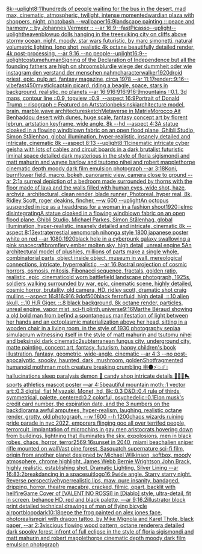 [8k](https://www.ebank.nz/aiartgenerator?category=8k)[--uplight](https://www.ebank.nz/aiartgenerator?category=--uplight)[8:11](https://www.ebank.nz/aiartgenerator?category=8%3A11)[hundreds of people waiting for the bus in the desert, mad max, cinematic, atmospheric, twilight, intense moment](https://www.ebank.nz/aiartgenerator?category=hundreds%2520of%2520people%2520waiting%2520for%2520the%2520bus%2520in%2520the%2520desert%2C%2520mad%2520max%2C%2520cinematic%2C%2520atmospheric%2C%2520twilight%2C%2520intense%2520moment)[edwardian plaza with shoppers, night, photobash --wallpaper](https://www.ebank.nz/aiartgenerator?category=edwardian%2520plaza%2520with%2520shoppers%2C%2520night%2C%2520photobash%2520--wallpaper)[16:9](https://www.ebank.nz/aiartgenerator?category=16%3A9)[landscape painting :: peace and harmony :: by Johannes Vermeer :: --ar 16:9](https://www.ebank.nz/aiartgenerator?category=landscape%2520painting%2520%3A%3A%2520peace%2520and%2520harmony%2520%3A%3A%2520by%2520Johannes%2520Vermeer%2520%3A%3A%2520--ar%252016%3A9)[--fast](https://www.ebank.nz/aiartgenerator?category=--fast)[Picasso](https://www.ebank.nz/aiartgenerator?category=Picasso)[--uplight](https://www.ebank.nz/aiartgenerator?category=--uplight)[--uplight](https://www.ebank.nz/aiartgenerator?category=--uplight)[heaven](https://www.ebank.nz/aiartgenerator?category=heaven)[blowup dolls hanging in the trees](https://www.ebank.nz/aiartgenerator?category=blowup%2520dolls%2520hanging%2520in%2520the%2520trees)[viking city on cliffs above stormy ocean, night, moody, star wars futuristic, by marc simonetti, natural volumetric lighting, long shot, realistic 4k octane beautifully detailed render, 4k post-processing, --ar 9:16 --no people](https://www.ebank.nz/aiartgenerator?category=viking%2520city%2520on%2520cliffs%2520above%2520stormy%2520ocean%2C%2520night%2C%2520moody%2C%2520star%2520wars%2520futuristic%2C%2520by%2520marc%2520simonetti%2C%2520natural%2520volumetric%2520lighting%2C%2520long%2520shot%2C%2520realistic%25204k%2520octane%2520beautifully%2520detailed%2520render%2C%25204k%2520post-processing%2C%2520--ar%25209%3A16%2520--no%2520people)[--uplight](https://www.ebank.nz/aiartgenerator?category=--uplight)[16:9](https://www.ebank.nz/aiartgenerator?category=16%3A9)[--uplight](https://www.ebank.nz/aiartgenerator?category=--uplight)[costume](https://www.ebank.nz/aiartgenerator?category=costume)[human](https://www.ebank.nz/aiartgenerator?category=human)[Signing of the Declaration of Independence but all the founding fathers are high on shrooms](https://www.ebank.nz/aiartgenerator?category=Signing%2520of%2520the%2520Declaration%2520of%2520Independence%2520but%2520all%2520the%2520founding%2520fathers%2520are%2520high%2520on%2520shrooms)[blur](https://www.ebank.nz/aiartgenerator?category=blur)[die wiege der dummheit oder wie instagram den verstand der menschen nahm](https://www.ebank.nz/aiartgenerator?category=die%2520wiege%2520der%2520dummheit%2520oder%2520wie%2520instagram%2520den%2520verstand%2520der%2520menschen%2520nahm)[character](https://www.ebank.nz/aiartgenerator?category=character)[walker](https://www.ebank.nz/aiartgenerator?category=walker)[1920](https://www.ebank.nz/aiartgenerator?category=1920)[droid priest, epic, pulp art, fantasy magazine, circa 1978 --ar 11:17](https://www.ebank.nz/aiartgenerator?category=droid%2520priest%2C%2520epic%2C%2520pulp%2520art%2C%2520fantasy%2520magazine%2C%2520circa%25201978%2520--ar%252011%3A17)[render](https://www.ebank.nz/aiartgenerator?category=render)[::](https://www.ebank.nz/aiartgenerator?category=%3A%3A)[9:16](https://www.ebank.nz/aiartgenerator?category=9%3A16)[--vibefast](https://www.ebank.nz/aiartgenerator?category=--vibefast)[450](https://www.ebank.nz/aiartgenerator?category=450)[mysticl](https://www.ebank.nz/aiartgenerator?category=mysticl)[captain picard, riding a beagle, space, stars in background, realistic, no planets --ar 16:9](https://www.ebank.nz/aiartgenerator?category=captain%2520picard%2C%2520riding%2520a%2520beagle%2C%2520space%2C%2520stars%2520in%2520background%2C%2520realistic%2C%2520no%2520planets%2520--ar%252016%3A9)[16:9](https://www.ebank.nz/aiartgenerator?category=16%3A9)[16:9](https://www.ebank.nz/aiartgenerator?category=16%3A9)[16:9](https://www.ebank.nz/aiartgenerator?category=16%3A9)[mountains ::0.1, 3d maps, contour line ::0.9, topview ::0.9, --aspect 16:9](https://www.ebank.nz/aiartgenerator?category=mountains%2520%3A%3A0.1%2C%25203d%2520maps%2C%2520contour%2520line%2520%3A%3A0.9%2C%2520topview%2520%3A%3A0.9%2C%2520--aspect%252016%3A9)[Portrait of Donald Trump :: risograph :: Featured on Artstation](https://www.ebank.nz/aiartgenerator?category=Portrait%2520of%2520Donald%2520Trump%2520%3A%3A%2520risograph%2520%3A%3A%2520Featured%2520on%2520Artstation)[beksinski](https://www.ebank.nz/aiartgenerator?category=beksinski)[architecture model, brain, marble,wave architecture](https://www.ebank.nz/aiartgenerator?category=architecture%2520model%2C%2520brain%2C%2520marble%2Cwave%2520architecture)[sketch](https://www.ebank.nz/aiartgenerator?category=sketch)[Metaverse in Matrix](https://www.ebank.nz/aiartgenerator?category=Metaverse%2520in%2520Matrix)[Morocco Ait Benhaddou desert with dunes, huge scale, fantasy concept art by florent lebrun, artstation keyframe, wide angle, 8k --hd --aspect 4:3](https://www.ebank.nz/aiartgenerator?category=Morocco%2520Ait%2520Benhaddou%2520desert%2520with%2520dunes%2C%2520huge%2520scale%2C%2520fantasy%2520concept%2520art%2520by%2520florent%2520lebrun%2C%2520artstation%2520keyframe%2C%2520wide%2520angle%2C%25208k%2520--hd%2520--aspect%25204%3A3)[A statue cloaked in a flowing windblown fabric on an open flood plane, Ghibli Studio, Simon Stålenhag, global illumination, hyper-realistic, insanely detailed and intricate, cinematic 8k --aspect 8:13 --uplight](https://www.ebank.nz/aiartgenerator?category=A%2520statue%2520cloaked%2520in%2520a%2520flowing%2520windblown%2520fabric%2520on%2520an%2520open%2520flood%2520plane%2C%2520Ghibli%2520Studio%2C%2520Simon%2520St%C3%A5lenhag%2C%2520global%2520illumination%2C%2520hyper-realistic%2C%2520insanely%2520detailed%2520and%2520intricate%2C%2520cinematic%25208k%2520--aspect%25208%3A13%2520--uplight)[8:11](https://www.ebank.nz/aiartgenerator?category=8%3A11)[cinematic intricate cyber geisha with lots of cables and circuit boards in a dark brutalist futuristic liminal space detailed dark mysterious in the style of floria sigismondi and matt mahurin and wayne barlow and tsutomo nihei and robert mapplethorpe cinematic depth moody dark film emulsion photograph --ar 3:1](https://www.ebank.nz/aiartgenerator?category=cinematic%2520intricate%2520cyber%2520geisha%2520with%2520lots%2520of%2520cables%2520and%2520circuit%2520boards%2520in%2520a%2520dark%2520brutalist%2520futuristic%2520liminal%2520space%2520detailed%2520dark%2520mysterious%2520in%2520the%2520style%2520of%2520floria%2520sigismondi%2520and%2520matt%2520mahurin%2520and%2520wayne%2520barlow%2520and%2520tsutomo%2520nihei%2520and%2520robert%2520mapplethorpe%2520cinematic%2520depth%2520moody%2520dark%2520film%2520emulsion%2520photograph%2520--ar%25203%3A1)[8K](https://www.ebank.nz/aiartgenerator?category=8K)[oni, burn](https://www.ebank.nz/aiartgenerator?category=oni%2C%2520burn)[flower field, macro, bokeh, panoramic view, camera close to ground --ar 2:1](https://www.ebank.nz/aiartgenerator?category=flower%2520field%2C%2520macro%2C%2520bokeh%2C%2520panoramic%2520view%2C%2520camera%2520close%2520to%2520ground%2520--ar%25202%3A1)[a surreal depiction of a bedroom made surrounded by thorns with the floor made of lava and the walls filled with human eyes, wide shot, haze, archviz, architectural, clean render, blade runner, Photoreal, hyper real, 8k, Ridley Scott, roger deakins, fincher, —w 600 --uplight](https://www.ebank.nz/aiartgenerator?category=a%2520surreal%2520depiction%2520of%2520a%2520bedroom%2520made%2520surrounded%2520by%2520thorns%2520with%2520the%2520floor%2520made%2520of%2520lava%2520and%2520the%2520walls%2520filled%2520with%2520human%2520eyes%2C%2520wide%2520shot%2C%2520haze%2C%2520archviz%2C%2520architectural%2C%2520clean%2520render%2C%2520blade%2520runner%2C%2520Photoreal%2C%2520hyper%2520real%2C%25208k%2C%2520Ridley%2520Scott%2C%2520roger%2520deakins%2C%2520fincher%2C%2520%E2%80%94w%2520600%2520--uplight)[An octopus suspended in ice as a headdress for a woman in a fashion shoot](https://www.ebank.nz/aiartgenerator?category=An%2520octopus%2520suspended%2520in%2520ice%2520as%2520a%2520headdress%2520for%2520a%2520woman%2520in%2520a%2520fashion%2520shoot)[1920](https://www.ebank.nz/aiartgenerator?category=1920)[::](https://www.ebank.nz/aiartgenerator?category=%3A%3A)[elmo disintegrating](https://www.ebank.nz/aiartgenerator?category=elmo%2520disintegrating)[A statue cloaked in a flowing windblown fabric on an open flood plane, Ghibli Studio, Michael Parkes, Simon Stålenhag, global illumination, hyper-realistic, insanely detailed and intricate, cinematic 8k --aspect 8:13](https://www.ebank.nz/aiartgenerator?category=A%2520statue%2520cloaked%2520in%2520a%2520flowing%2520windblown%2520fabric%2520on%2520an%2520open%2520flood%2520plane%2C%2520Ghibli%2520Studio%2C%2520Michael%2520Parkes%2C%2520Simon%2520St%C3%A5lenhag%2C%2520global%2520illumination%2C%2520hyper-realistic%2C%2520insanely%2520detailed%2520and%2520intricate%2C%2520cinematic%25208k%2520--aspect%25208%3A13)[extraterrestial xenomorph nihonga style 1800 japanese poster white on red --ar 1080:1920](https://www.ebank.nz/aiartgenerator?category=extraterrestial%2520xenomorph%2520nihonga%2520style%25201800%2520japanese%2520poster%2520white%2520on%2520red%2520--ar%25201080%3A1920)[black hole in a cyberpunk galaxy swallowing a pink spacecraft](https://www.ebank.nz/aiartgenerator?category=black%2520hole%2520in%2520a%2520cyberpunk%2520galaxy%2520swallowing%2520a%2520pink%2520spacecraft)[brom](https://www.ebank.nz/aiartgenerator?category=brom)[fiery ember molten sky, high detail, unreal engine 5](https://www.ebank.nz/aiartgenerator?category=fiery%2520ember%2520molten%2520sky%2C%2520high%2520detail%2C%2520unreal%2520engine%25205)[An architectural model of plushies, millions of parts make a single whole, combinatorial parts,  object inside object, museum in wall, mereological connections, intricate, hyperrealistic, --ar 16:9](https://www.ebank.nz/aiartgenerator?category=An%2520architectural%2520model%2520of%2520plushies%2C%2520millions%2520of%2520parts%2520make%2520a%2520single%2520whole%2C%2520combinatorial%2520parts%2C%2520%2520object%2520inside%2520object%2C%2520museum%2520in%2520wall%2C%2520mereological%2520connections%2C%2520intricate%2C%2520hyperrealistic%2C%2520--ar%252016%3A9)[astral projection of cosmic horrors, osmosis, mitosis, Fibonacci sequence, fractals, golden ratio, realistic, epic, cinematic](https://www.ebank.nz/aiartgenerator?category=astral%2520projection%2520of%2520cosmic%2520horrors%2C%2520osmosis%2C%2520mitosis%2C%2520Fibonacci%2520sequence%2C%2520fractals%2C%2520golden%2520ratio%2C%2520realistic%2C%2520epic%2C%2520cinematic)[old worn battlefield landscape photograph, 1925s, soldiers walking surrounded by war, epic, cinematic scene, highly detailed, cosmic horror, brutality, old camera, HD, ridley scott, dramatic shot craig mullins --aspect 16:8](https://www.ebank.nz/aiartgenerator?category=old%2520worn%2520battlefield%2520landscape%2520photograph%2C%25201925s%2C%2520soldiers%2520walking%2520surrounded%2520by%2520war%2C%2520epic%2C%2520cinematic%2520scene%2C%2520highly%2520detailed%2C%2520cosmic%2520horror%2C%2520brutality%2C%2520old%2520camera%2C%2520HD%2C%2520ridley%2520scott%2C%2520dramatic%2520shot%2520craig%2520mullins%2520--aspect%252016%3A8)[16:9](https://www.ebank.nz/aiartgenerator?category=16%3A9)[16:9](https://www.ebank.nz/aiartgenerator?category=16%3A9)[dof](https://www.ebank.nz/aiartgenerator?category=dof)[500](https://www.ebank.nz/aiartgenerator?category=500)[black ferrofluid, high detail, ::.10 alien skull, ::.10 H.R Giger, ::.8 black background, 8k octane render, particles, unreal engine, vapor mist, sci-fi plinth,](https://www.ebank.nz/aiartgenerator?category=black%2520ferrofluid%2C%2520high%2520detail%2C%2520%3A%3A.10%2520alien%2520skull%2C%2520%3A%3A.10%2520H.R%2520Giger%2C%2520%3A%3A.8%2520black%2520background%2C%25208k%2520octane%2520render%2C%2520particles%2C%2520unreal%2520engine%2C%2520vapor%2520mist%2C%2520sci-fi%2520plinth%2C)[universe](https://www.ebank.nz/aiartgenerator?category=universe)[9:16](https://www.ebank.nz/aiartgenerator?category=9%3A16)[Marthe Béraud showing a old bold man from befind a spontaneous manifestation of light between her hands and an ectoplasmic materialization above her head, sitting in a wooden chair in a living room,  in the style of 1930 photography sepia](https://www.ebank.nz/aiartgenerator?category=Marthe%2520B%C3%A9raud%2520showing%2520a%2520old%2520bold%2520man%2520from%2520befind%2520a%2520spontaneous%2520manifestation%2520of%2520light%2520between%2520her%2520hands%2520and%2520an%2520ectoplasmic%2520materialization%2520above%2520her%2520head%2C%2520sitting%2520in%2520a%2520wooden%2520chair%2520in%2520a%2520living%2520room%2C%2520%2520in%2520the%2520style%2520of%25201930%2520photography%2520sepia)[a simulacrum witnessing itself in the style of matt mahurin and tsutomu nihei and beksinski dark cinematic](https://www.ebank.nz/aiartgenerator?category=a%2520simulacrum%2520witnessing%2520itself%2520in%2520the%2520style%2520of%2520matt%2520mahurin%2520and%2520tsutomu%2520nihei%2520and%2520beksinski%2520dark%2520cinematic)[2](https://www.ebank.nz/aiartgenerator?category=2)[subterranean fungus city, underground city, matte painting, concept art, fantasy, futurism, happy children's book illustration, fantasy, geometric, wide-angle, cinematic  --ar 4:3 --no post-apocalyptic, spooky, haunted, dark, mushroom, golden](https://www.ebank.nz/aiartgenerator?category=subterranean%2520fungus%2520city%2C%2520underground%2520city%2C%2520matte%2520painting%2C%2520concept%2520art%2C%2520fantasy%2C%2520futurism%2C%2520happy%2520children%27s%2520book%2520illustration%2C%2520fantasy%2C%2520geometric%2C%2520wide-angle%2C%2520cinematic%2520%2520--ar%25204%3A3%2520--no%2520post-apocalyptic%2C%2520spooky%2C%2520haunted%2C%2520dark%2C%2520mushroom%2C%2520golden)[Shot](https://www.ebank.nz/aiartgenerator?category=Shot)[fragmented humanoid mothman moth creature breaking crumbling 🕸🌑⚡️💥☄️💧hallucinations sleep paralysis demon 🍬 candy shop intricate details 🧊🥄🍷🛼sports athletics mascot poster —ar 4:5](https://www.ebank.nz/aiartgenerator?category=fragmented%2520humanoid%2520mothman%2520moth%2520creature%2520breaking%2520crumbling%2520%F0%9F%95%B8%F0%9F%8C%91%E2%9A%A1%EF%B8%8F%F0%9F%92%A5%E2%98%84%EF%B8%8F%F0%9F%92%A7hallucinations%2520sleep%2520paralysis%2520demon%2520%F0%9F%8D%AC%2520candy%2520shop%2520intricate%2520details%2520%F0%9F%A7%8A%F0%9F%A5%84%F0%9F%8D%B7%F0%9F%9B%BCsports%2520athletics%2520mascot%2520poster%2520%E2%80%94ar%25204%3A5)[beautiful mountain moth::1 vector art::0.3 digital, flat Miyazaki, Monet, hd, 8k::0.3 D&D::0.4 rule of thirds, symmetrical, palette, centered:0.2 colorful, psychedelic::0.1](https://www.ebank.nz/aiartgenerator?category=beautiful%2520mountain%2520moth%3A%3A1%2520vector%2520art%3A%3A0.3%2520digital%2C%2520flat%2520Miyazaki%2C%2520Monet%2C%2520hd%2C%25208k%3A%3A0.3%2520D%26D%3A%3A0.4%2520rule%2520of%2520thirds%2C%2520symmetrical%2C%2520palette%2C%2520centered%3A0.2%2520colorful%2C%2520psychedelic%3A%3A0.1)[Elon musk's credit card number, the expiration date, and the 3 numbers on the back](https://www.ebank.nz/aiartgenerator?category=Elon%2520musk%27s%2520credit%2520card%2520number%2C%2520the%2520expiration%2520date%2C%2520and%2520the%25203%2520numbers%2520on%2520the%2520back)[diorama awful amputees, hyper-realism, laughing, realistic octane render, grotty, old photograph, --w 1600 --h 1200](https://www.ebank.nz/aiartgenerator?category=diorama%2520awful%2520amputees%2C%2520hyper-realism%2C%2520laughing%2C%2520realistic%2520octane%2520render%2C%2520grotty%2C%2520old%2520photograph%2C%2520--w%25201600%2520--h%25201200)[chaos wizards ruining pride parade in nyc 2022, emporers flinging goo all over terrifed people, terrorcult, implantation of microchips in gay men,aristocrats hovering down from buildings, lightning that illuminates the sky, expolosions, men in black robes, chaos, horror, terror](https://www.ebank.nz/aiartgenerator?category=chaos%2520wizards%2520ruining%2520pride%2520parade%2520in%2520nyc%25202022%2C%2520emporers%2520flinging%2520goo%2520all%2520over%2520terrifed%2520people%2C%2520terrorcult%2C%2520implantation%2520of%2520microchips%2520in%2520gay%2520men%2Caristocrats%2520hovering%2520down%2520from%2520buildings%2C%2520lightning%2520that%2520illuminates%2520the%2520sky%2C%2520expolosions%2C%2520men%2520in%2520black%2520robes%2C%2520chaos%2C%2520horror%2C%2520terror)[256](https://www.ebank.nz/aiartgenerator?category=256)[9:16](https://www.ebank.nz/aiartgenerator?category=9%3A16)[sunset in 2040, miami beach](https://www.ebank.nz/aiartgenerator?category=sunset%2520in%25202040%2C%2520miami%2520beach)[alien sniper rifle mounted on wall](https://www.ebank.nz/aiartgenerator?category=alien%2520sniper%2520rifle%2520mounted%2520on%2520wall)[Vast pine forest, Sasquatch supernature sci-fi film, origin from another planet designed by Michael Wilkinson, softbox, moody atmosphere, chrome highlight, James Webb Bernie Wrightson	John Brack, highly realistic, establishing shot, Dramatic Lighting, Silver Lining --ar 16:8](https://www.ebank.nz/aiartgenerator?category=Vast%2520pine%2520forest%2C%2520Sasquatch%2520supernature%2520sci-fi%2520film%2C%2520origin%2520from%2520another%2520planet%2520designed%2520by%2520Michael%2520Wilkinson%2C%2520softbox%2C%2520moody%2520atmosphere%2C%2520chrome%2520highlight%2C%2520James%2520Webb%2520Bernie%2520Wrightson%09John%2520Brack%2C%2520highly%2520realistic%2C%2520establishing%2520shot%2C%2520Dramatic%2520Lighting%2C%2520Silver%2520Lining%2520--ar%252016%3A8)[3:2](https://www.ebank.nz/aiartgenerator?category=3%3A2)[breakdancing in a spacesuit](https://www.ebank.nz/aiartgenerator?category=breakdancing%2520in%2520a%2520spacesuit)[logo](https://www.ebank.nz/aiartgenerator?category=logo)[16:9](https://www.ebank.nz/aiartgenerator?category=16%3A9)[wide angle. Starry starry night. Reverse perspective](https://www.ebank.nz/aiartgenerator?category=wide%2520angle.%2520Starry%2520starry%2520night.%2520Reverse%2520perspective)[hyperrealistic lips, maw, pure insanity, bandaged, dripping, horror, theatre macabre, cracked, filmic, opart, backlit with hellfire](https://www.ebank.nz/aiartgenerator?category=hyperrealistic%2520lips%2C%2520maw%2C%2520pure%2520insanity%2C%2520bandaged%2C%2520dripping%2C%2520horror%2C%2520theatre%2520macabre%2C%2520cracked%2C%2520filmic%2C%2520opart%2C%2520backlit%2520with%2520hellfire)[Game Cover of [VALENTINO ROSSI] in [Diablo] style, ultra-detail, fit in screen, behance HD, red and black palette, —ar 9:16](https://www.ebank.nz/aiartgenerator?category=Game%2520Cover%2520of%2520%5BVALENTINO%2520ROSSI%5D%2520in%2520%5BDiablo%5D%2520style%2C%2520ultra-detail%2C%2520fit%2520in%2520screen%2C%2520behance%2520HD%2C%2520red%2520and%2520black%2520palette%2C%2520%E2%80%94ar%25209%3A16)[.2](https://www.ebank.nz/aiartgenerator?category=.2)[illustrator block print detailed technical drawings of man of flying bicycle airport](https://www.ebank.nz/aiartgenerator?category=illustrator%2520block%2520print%2520detailed%2520technical%2520drawings%2520of%2520man%2520of%2520flying%2520bicycle%2520airport)[bloop](https://www.ebank.nz/aiartgenerator?category=bloop)[dark](https://www.ebank.nz/aiartgenerator?category=dark)[10:18](https://www.ebank.nz/aiartgenerator?category=10%3A18)[pepe the frog painted on alex jones face, photorealism](https://www.ebank.nz/aiartgenerator?category=pepe%2520the%2520frog%2520painted%2520on%2520alex%2520jones%2520face%2C%2520photorealism)[girl with dragon tattoo, by Mike Mignola and Karel Thole, black paper, --ar 2:3](https://www.ebank.nz/aiartgenerator?category=girl%2520with%2520dragon%2520tattoo%2C%2520by%2520Mike%2520Mignola%2520and%2520Karel%2520Thole%2C%2520black%2520paper%2C%2520--ar%25202%3A3)[viscious flowing wood pattern, octane renderer](https://www.ebank.nz/aiartgenerator?category=viscious%2520flowing%2520wood%2520pattern%2C%2520octane%2520renderer)[a detailed dark spooky forest infront of full eclipse in the style of floria sigismondi and matt mahurin and robert mapplethorpe cinematic depth moody dark film emulsion photograph](https://www.ebank.nz/aiartgenerator?category=a%2520detailed%2520dark%2520spooky%2520forest%2520infront%2520of%2520full%2520eclipse%2520in%2520the%2520style%2520of%2520floria%2520sigismondi%2520and%2520matt%2520mahurin%2520and%2520robert%2520mapplethorpe%2520cinematic%2520depth%2520moody%2520dark%2520film%2520emulsion%2520photograph)